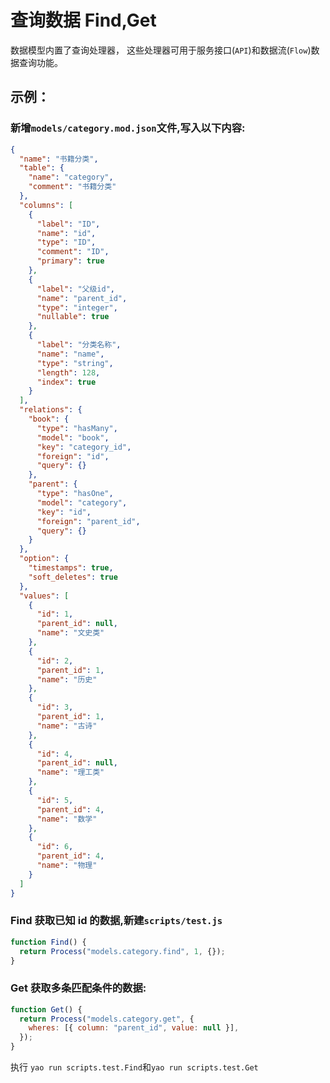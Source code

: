 # 查询数据 Find,Get

数据模型内置了查询处理器， 这些处理器可用于服务接口(`API`)和数据流(`Flow`)数据查询功能。

## 示例：

### 新增`models/category.mod.json`文件,写入以下内容:

```json
{
  "name": "书籍分类",
  "table": {
    "name": "category",
    "comment": "书籍分类"
  },
  "columns": [
    {
      "label": "ID",
      "name": "id",
      "type": "ID",
      "comment": "ID",
      "primary": true
    },
    {
      "label": "父级id",
      "name": "parent_id",
      "type": "integer",
      "nullable": true
    },
    {
      "label": "分类名称",
      "name": "name",
      "type": "string",
      "length": 128,
      "index": true
    }
  ],
  "relations": {
    "book": {
      "type": "hasMany",
      "model": "book",
      "key": "category_id",
      "foreign": "id",
      "query": {}
    },
    "parent": {
      "type": "hasOne",
      "model": "category",
      "key": "id",
      "foreign": "parent_id",
      "query": {}
    }
  },
  "option": {
    "timestamps": true,
    "soft_deletes": true
  },
  "values": [
    {
      "id": 1,
      "parent_id": null,
      "name": "文史类"
    },
    {
      "id": 2,
      "parent_id": 1,
      "name": "历史"
    },
    {
      "id": 3,
      "parent_id": 1,
      "name": "古诗"
    },
    {
      "id": 4,
      "parent_id": null,
      "name": "理工类"
    },
    {
      "id": 5,
      "parent_id": 4,
      "name": "数学"
    },
    {
      "id": 6,
      "parent_id": 4,
      "name": "物理"
    }
  ]
}
```

### Find 获取已知 id 的数据,新建`scripts/test.js`

```javascript
function Find() {
  return Process("models.category.find", 1, {});
}
```

### Get 获取多条匹配条件的数据:

```javascript
function Get() {
  return Process("models.category.get", {
    wheres: [{ column: "parent_id", value: null }],
  });
}
```

执行 `yao run scripts.test.Find`和`yao run scripts.test.Get`

<Div style={{ display: "flex", justifyContent: "space-between" }}>
  <Link type="prev" title="更新" link="手册/QueryDSL/更新"></Link>
  <Link type="next" title="聚合函数" link="手册/QueryDSL/聚合函数"></Link>
</Div>
